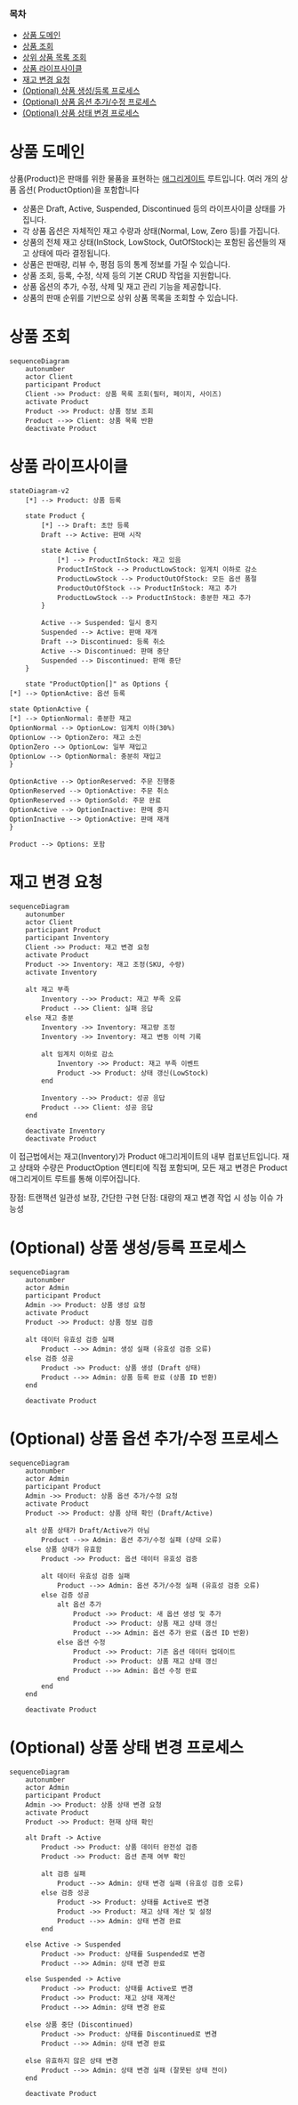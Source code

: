 ### 목차

- [상품 도메인](#상품-도메인)
- [상품 조회](#상품-조회)
- [상위 상품 목록 조회](#상위-상품-목록-조회)
- [상품 라이프사이클](#상품-라이프사이클)
- [재고 변경 요청](#재고-변경-요청)
- [(Optional) 상품 생성/등록 프로세스](#optional-상품-생성등록-프로세스)
- [(Optional) 상품 옵션 추가/수정 프로세스](#optional-상품-옵션-추가수정-프로세스)
- [(Optional) 상품 상태 변경 프로세스](#optional-상품-상태-변경-프로세스)

# 상품 도메인

상품(Product)은 판매를 위한 물품을 표현하는 [애그리게이트](https://en.wikipedia.org/wiki/Domain-driven_design#Aggregates) 루트입니다. 여러 개의 상품 옵션(
ProductOption)을 포함합니다

- 상품은 Draft, Active, Suspended, Discontinued 등의 라이프사이클 상태를 가집니다.
- 각 상품 옵션은 자체적인 재고 수량과 상태(Normal, Low, Zero 등)를 가집니다.
- 상품의 전체 재고 상태(InStock, LowStock, OutOfStock)는 포함된 옵션들의 재고 상태에 따라 결정됩니다.
- 상품은 판매량, 리뷰 수, 평점 등의 통계 정보를 가질 수 있습니다.
- 상품 조회, 등록, 수정, 삭제 등의 기본 CRUD 작업을 지원합니다.
- 상품 옵션의 추가, 수정, 삭제 및 재고 관리 기능을 제공합니다.
- 상품의 판매 순위를 기반으로 상위 상품 목록을 조회할 수 있습니다.

# 상품 조회

```mermaid
sequenceDiagram
    autonumber
    actor Client
    participant Product
    Client ->> Product: 상품 목록 조회(필터, 페이지, 사이즈)
    activate Product
    Product ->> Product: 상품 정보 조회
    Product -->> Client: 상품 목록 반환
    deactivate Product
```

# 상품 라이프사이클

```mermaid
stateDiagram-v2
    [*] --> Product: 상품 등록

    state Product {
        [*] --> Draft: 초안 등록
        Draft --> Active: 판매 시작

        state Active {
            [*] --> ProductInStock: 재고 있음
            ProductInStock --> ProductLowStock: 임계치 이하로 감소
            ProductLowStock --> ProductOutOfStock: 모든 옵션 품절
            ProductOutOfStock --> ProductInStock: 재고 추가
            ProductLowStock --> ProductInStock: 충분한 재고 추가
        }

        Active --> Suspended: 일시 중지
        Suspended --> Active: 판매 재개
        Draft --> Discontinued: 등록 취소
        Active --> Discontinued: 판매 중단
        Suspended --> Discontinued: 판매 중단
    }

    state "ProductOption[]" as Options {
[*] --> OptionActive: 옵션 등록

state OptionActive {
[*] --> OptionNormal: 충분한 재고
OptionNormal --> OptionLow: 임계치 이하(30%)
OptionLow --> OptionZero: 재고 소진
OptionZero --> OptionLow: 일부 재입고
OptionLow --> OptionNormal: 충분히 재입고
}

OptionActive --> OptionReserved: 주문 진행중
OptionReserved --> OptionActive: 주문 취소
OptionReserved --> OptionSold: 주문 완료
OptionActive --> OptionInactive: 판매 중지
OptionInactive --> OptionActive: 판매 재개
}

Product --> Options: 포함
```

# 재고 변경 요청

```mermaid
sequenceDiagram
    autonumber
    actor Client
    participant Product
    participant Inventory
    Client ->> Product: 재고 변경 요청
    activate Product
    Product ->> Inventory: 재고 조정(SKU, 수량)
    activate Inventory

    alt 재고 부족
        Inventory -->> Product: 재고 부족 오류
        Product -->> Client: 실패 응답
    else 재고 충분
        Inventory ->> Inventory: 재고량 조정
        Inventory ->> Inventory: 재고 변동 이력 기록

        alt 임계치 이하로 감소
            Inventory ->> Product: 재고 부족 이벤트
            Product ->> Product: 상태 갱신(LowStock)
        end

        Inventory -->> Product: 성공 응답
        Product -->> Client: 성공 응답
    end

    deactivate Inventory
    deactivate Product
```

이 접근법에서는 재고(Inventory)가 Product 애그리게이트의 내부 컴포넌트입니다.
재고 상태와 수량은 ProductOption 엔티티에 직접 포함되며, 모든 재고 변경은
Product 애그리게이트 루트를 통해 이루어집니다.

장점: 트랜잭션 일관성 보장, 간단한 구현
단점: 대량의 재고 변경 작업 시 성능 이슈 가능성

# (Optional) 상품 생성/등록 프로세스

```mermaid
sequenceDiagram
    autonumber
    actor Admin
    participant Product
    Admin ->> Product: 상품 생성 요청
    activate Product
    Product ->> Product: 상품 정보 검증

    alt 데이터 유효성 검증 실패
        Product -->> Admin: 생성 실패 (유효성 검증 오류)
    else 검증 성공
        Product ->> Product: 상품 생성 (Draft 상태)
        Product -->> Admin: 상품 등록 완료 (상품 ID 반환)
    end

    deactivate Product
```

# (Optional) 상품 옵션 추가/수정 프로세스

```mermaid
sequenceDiagram
    autonumber
    actor Admin
    participant Product
    Admin ->> Product: 상품 옵션 추가/수정 요청
    activate Product
    Product ->> Product: 상품 상태 확인 (Draft/Active)

    alt 상품 상태가 Draft/Active가 아님
        Product -->> Admin: 옵션 추가/수정 실패 (상태 오류)
    else 상품 상태가 유효함
        Product ->> Product: 옵션 데이터 유효성 검증

        alt 데이터 유효성 검증 실패
            Product -->> Admin: 옵션 추가/수정 실패 (유효성 검증 오류)
        else 검증 성공
            alt 옵션 추가
                Product ->> Product: 새 옵션 생성 및 추가
                Product ->> Product: 상품 재고 상태 갱신
                Product -->> Admin: 옵션 추가 완료 (옵션 ID 반환)
            else 옵션 수정
                Product ->> Product: 기존 옵션 데이터 업데이트
                Product ->> Product: 상품 재고 상태 갱신
                Product -->> Admin: 옵션 수정 완료
            end
        end
    end

    deactivate Product
```

# (Optional) 상품 상태 변경 프로세스

```mermaid
sequenceDiagram
    autonumber
    actor Admin
    participant Product
    Admin ->> Product: 상품 상태 변경 요청
    activate Product
    Product ->> Product: 현재 상태 확인

    alt Draft -> Active
        Product ->> Product: 상품 데이터 완전성 검증
        Product ->> Product: 옵션 존재 여부 확인

        alt 검증 실패
            Product -->> Admin: 상태 변경 실패 (유효성 검증 오류)
        else 검증 성공
            Product ->> Product: 상태를 Active로 변경
            Product ->> Product: 재고 상태 계산 및 설정
            Product -->> Admin: 상태 변경 완료
        end

    else Active -> Suspended
        Product ->> Product: 상태를 Suspended로 변경
        Product -->> Admin: 상태 변경 완료

    else Suspended -> Active
        Product ->> Product: 상태를 Active로 변경
        Product ->> Product: 재고 상태 재계산
        Product -->> Admin: 상태 변경 완료

    else 상품 중단 (Discontinued)
        Product ->> Product: 상태를 Discontinued로 변경
        Product -->> Admin: 상태 변경 완료

    else 유효하지 않은 상태 변경
        Product -->> Admin: 상태 변경 실패 (잘못된 상태 전이)
    end

    deactivate Product
```
